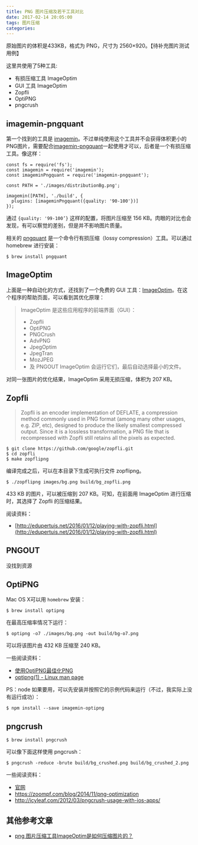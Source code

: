 ```yaml
---
title: PNG 图片压缩及若干工具对比
date: 2017-02-14 20:05:00
tags: 图片压缩
categories:
---
```


原始图片的体积是433KB，格式为 PNG，尺寸为 2560×920。【待补充图片测试用例】

这里共使用了5种工具:

+ 有损压缩工具 ImageOptim
+ GUI 工具 ImageOptim
+ Zopfli
+ OptiPNG
+ pngcrush

<!-- more -->

## imagemin-pngquant

第一个找到的工具是 [imagemin](https://github.com/imagemin/imagemin)。不过单纯使用这个工具并不会获得体积更小的PNG图片，需要配合[imagemin-pngquant](https://github.com/imagemin/imagemin-pngquant)一起使用才可以，后者是一个有损压缩工具。像这样：

```
const fs = require('fs');
const imagemin = require('imagemin');
const imageminPngquant = require('imagemin-pngquant');

const PATH = './images/distributionBg.png';

imagemin([PATH], './build', {
  plugins: [imageminPngquant({quality: '90-100'})]
});
```

通过 `{quality: '99-100’}` 这样的配置，将图片压缩至 156 KB。肉眼的对比也会发现，有可以察觉的差别，但是并不影响图片质量。

相关的 [pngquant](https://pngquant.org/) 是一个命令行有损压缩（lossy compression）工具。可以通过 homebrew 进行安装：

```
$ brew install pngquant
```

## ImageOptim

上面是一种自动化的方式，还找到了一个免费的 GUI 工具：[ImageOptim](https://imageoptim.com/howto.html)。在这个程序的帮助页面，可以看到其优化原理：

> ImageOptim 是这些应用程序的前端界面（GUI）：
> 
> * Zopfli
> * OptiPNG
> * PNGCrush
> * AdvPNG
> * JpegOptim
> * JpegTran
> * MozJPEG
> * 及 PNGOUT
> ImageOptim 会运行它们，最后自动选择最小的文件。

对同一张图片的优化结果，ImageOptim 采用无损压缩，体积为 207 KB。

## Zopfli

> Zopfli is an encoder implementation of DEFLATE, a compression method commonly used in PNG format (among many other usages, e.g. ZIP, etc), designed to produce the likely smallest compressed output. Since it is a lossless transformation, a PNG file that is recompressed with Zopfli still retains all the pixels as expected.

```
$ git clone https://github.com/google/zopfli.git
$ cd zopfli
$ make zopflipng
```

编译完成之后，可以在本目录下生成可执行文件 zopflipng。

```
$ ./zopflipng images/bg.png build/bg_zopfli.png
```

433 KB 的图片，可以被压缩到 207 KB。可知，在前面用 ImageOptim 进行压缩时，其选择了 Zopfli 的压缩结果。

阅读资料：

+ [http://edupertuis.net/2016/01/12/playing-with-zopfli.html](http://edupertuis.net/2016/01/12/playing-with-zopfli.html)

## PNGOUT

没找到资源

## OptiPNG

Mac OS X可以用 `homebrew` 安装：

```
$ brew install optipng
```

在最高压缩率情况下运行：

```
$ optipng -o7 ./images/bg.png -out build/bg-o7.png
```

可以将该图片由 432 KB 压缩至 240 KB。

一些阅读资料：

+ [使用OptiPNG最佳化PNG](http://blog.roachking.net/blog/2013/01/30/optimization-with-optipng/)
+ [optipng(1) - Linux man page](https://linux.die.net/man/1/optipng)

PS：node 如果要用，可以先安装并按照它的示例代码来运行（不过，我实际上没有运行成功）：

```
$ npm install --save imagemin-optipng
```

## pngcrush

```
$ brew install pngcrush
```

可以像下面这样使用 pngcrush：

```
$ pngcrush -reduce -brute build/bg_crushed.png build/bg_crushed_2.png
```

一些阅读资料：

+ [官网](http://pngcrush.com/)
+ https://zoompf.com/blog/2014/11/png-optimization
+ http://icyleaf.com/2012/03/pngcrush-usage-with-ios-apps/


## 其他参考文章
+ [png 图片压缩工具ImageOptim是如何压缩图片的？](https://www.zhihu.com/question/23752454)
